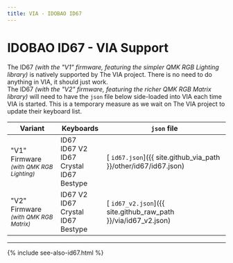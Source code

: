 ```yaml
---
title: VIA - IDOBAO ID67
---
```


# IDOBAO ID67 - VIA Support

<div class="border shadow shadow-sm border-info bg-info bg-opacity-10 rounded-3 p-2 mb-4 text-opacity-75">
  <i class="fas fa-info-circle text-info"></i>
  The ID67 <i>(with the "V1" firmware, featuring the simpler QMK RGB Lighting library)</i> is natively supported by The VIA project.
  There is no need to do anything in VIA, it should just work.
</div>

<div class="border shadow shadow-sm border-warning bg-warning bg-opacity-10 rounded-3 p-2 mb-4 text-opacity-75">
  <i class="fas fa-exclamation-circle text-warning"></i>
  The ID67 <i>(with the "V2" firmware, featuring the richer QMK RGB Matrix library)</i> will need to have the <code>json</code> file below side-loaded into VIA each time VIA is started.
  This is a temporary measure as we wait on The VIA project to update their keyboard list.
</div>


| Variant     | Keyboards     | `json` file |
|-------------|---------------|-------------|
| "V1" Firmware<br><small>*(with QMK RGB Lighting)*</small> | ID67<br>ID67 V2<br>ID67 Crystal<br>ID67 Bestype | [<i class="fab fa-github-alt"></i> `id67.json`]({{ site.github_via_path }}/other/id67/id67.json) |
| "V2" Firmware<br><small>*(with QMK RGB Matrix)*</small> | ID67 V2<br>ID67 Crystal<br>ID67 Bestype | [<i class="fas fa-code"></i> `id67_v2.json`]({{ site.github_raw_path }}/via/id67_v2.json) | 

---

{% include see-also-id67.html %}
